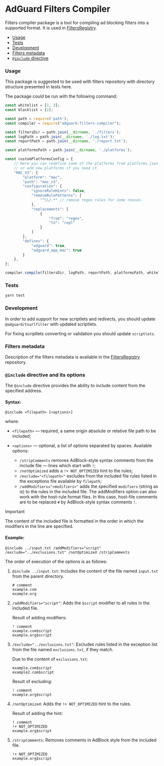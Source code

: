 # AdGuard Filters Compiler

Filters compiler package is a tool for compiling ad blocking filters into a supported format.
It is used in [FiltersRegistry].

- [Usage](#usage)
- [Tests](#tests)
- [Development](#development)
- [Filters metadata](#filters-metadata)
- [`@include` directive](#include-directive)

### Usage

This package is suggested to be used with filters repository with directory structure presented in tests here.

The package could be run with the following command:

```javascript
const whitelist = [1, 3];
const blacklist = [2];

const path = require('path');
const compiler = require("adguard-filters-compiler");

const filtersDir = path.join(__dirname, './filters');
const logPath = path.join(__dirname, './log.txt');
const reportPath = path.join(__dirname, './report.txt');

const platformsPath = path.join(__dirname, './platforms');

const customPlatformsConfig = {
    // Here you can redefine some of the platforms from platforms.json
    // or add new platforms if you need it.
    "MAC_V3": {
        "platform": "mac",
        "path": "mac_v3",
        "configuration": {
            "ignoreRuleHints": false,
            "removeRulePatterns": [
                "^\\/.*" // remove regex rules for some reason.
            ],
            "replacements": [
                {
                    "from": "regex",
                    "to": "repl"
                }
            ]
        },
        "defines": {
            "adguard": true,
            "adguard_app_mac": true
        }
    },
};

compiler.compile(filtersDir, logPath, reportPath, platformsPath, whitelist, blacklist, customPlatformsConfig);
```

### Tests

```bash
yarn test
```

### Development

In order to add support for new scriptlets and redirects,
you should update `@adguard/tsurlfilter` with updated scriptlets.

For fixing scriptlets converting or validation you should update `scriptlets`.

### Filters metadata

Description of the filters metadata is available in the [FiltersRegistry][filters-metadata] repository.

### <a name="include-directive"></a> `@include` directive and its options

The `@include` directive provides the ability to include content from the specified address.

#### Syntax:

```text
@include <filepath> [<options>]
```

where:

- `<filepath>` — required, a same origin absolute or relative file path to be included;
- `<options>` — optional, a list of options separated by spaces.
  Available options:

    - `/stripComments` removes AdBlock-style syntax comments from the include file — lines which start with `!`;
    - `/notOptimized` adds a `!+ NOT_OPTIMIZED` hint to the rules;
    - `/exclude="<filepath>"` excludes from the included file rules
      listed in the exceptions file available by `filepath`;
    - `/addModifiers="<modifiers>"` adds the specified `modifiers` (string as is) to the rules in the included file.
      The addModifiers option can also work with the host-rule format files.
      In this case, host-file comments are to be replaced `#` by AdBlock-style syntax comments `!`.

> [!IMPORTANT]
> The content of the included file is formatted in the order in which the modifiers in the line are specified.

#### Example:

```adblock
@include ../input.txt /addModifiers="script" /exclude="../exclusions.txt" /notOptimized /stripComments
```

The order of execution of the options is as follows:

1. `@include ../input.txt`: Includes the content of the file named `input.txt` from the parent directory.

    ``` adblock
    # comment
    example.com
    example.org
    ```

1. `/addModifiers="script"`: Adds the `$script` modifier to all rules in the included file.

    Result of adding modifiers:

    ``` adblock
    ! comment
    example.com$script
    example.org$script
    ```

1. `/exclude="../exclusions.txt"`: Excludes rules listed in the exception list from the file named `exclusions.txt`, if they match.

    Due to the content of `exclusions.txt`:

    ``` adblock
    example.com$script
    example2.com$script
    ```

    Result of excluding:

    ``` adblock
    ! comment
    example.org$script
    ```

1. `/notOptimized`: Adds the `!+ NOT_OPTIMIZED` hint to the rules.

    Result of adding the hint:

    ``` adblock
    ! comment
    !+ NOT_OPTIMIZED
    example.org$script
    ```

1. `/stripComments`: Removes comments in AdBlock style from the included file.

    ``` adblock
    !+ NOT_OPTIMIZED
    example.org$script
    ```

[FiltersRegistry]: https://github.com/AdguardTeam/FiltersRegistry/
[filters-metadata]: https://github.com/AdguardTeam/FiltersRegistry/blob/master/README.md#filters-metadata
